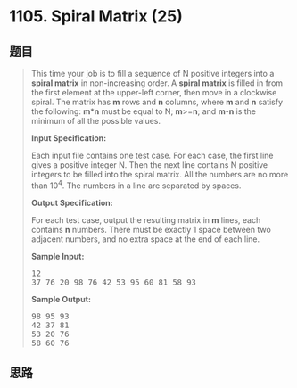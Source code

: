 <h1>1105. Spiral Matrix (25)</h1>

## 题目

> <div id="problemContent">
> <p>This time your job is to fill a sequence of N positive integers into a <b>spiral matrix</b> in non-increasing order.  A <b>spiral matrix</b> is filled in from the first element at the upper-left corner, then move in a clockwise spiral.  The matrix has <b>m</b> rows and <b>n</b> columns, where <b>m</b> and <b>n</b> satisfy the following: <b>m</b>*<b>n</b> must be equal to N; <b>m</b>&gt;=<b>n</b>; and <b>m</b>-<b>n</b> is the minimum of all the possible values.</p>
> <p><b>
> Input Specification:
> </b></p>
> <p>Each input file contains one test case.  For each case, the first line gives a positive integer N.  Then the next line contains N positive integers to be filled into the spiral matrix.  All the numbers are no more than 10<sup>4</sup>.  The numbers in a line are separated by spaces.</p>
> <p><b>
> Output Specification:
> </b></p>
> <p>For each test case, output the resulting matrix in <b>m</b> lines, each contains <b>n</b> numbers.  There must be exactly 1 space between two adjacent numbers, and no extra space at the end of each line.
> </p>
> <b>Sample Input:</b><pre>
> 12
> 37 76 20 98 76 42 53 95 60 81 58 93
> </pre>
> <b>Sample Output:</b><pre>
> 98 95 93
> 42 37 81
> 53 20 76
> 58 60 76
> </pre>
> </div>

## 思路

